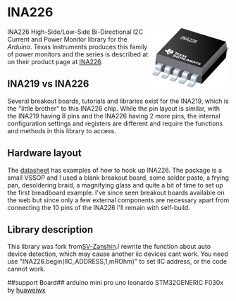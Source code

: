 # INA226
<img src="https://github.com/LJWEB-GIT/INA226/blob/master/Images/INA226.jpg" width="175" align="right"/>INA226 High-Side/Low-Side Bi-Directional I2C Current and Power Monitor library for the _Arduino_.  Texas Instruments produces this family of power monitors and the series is described at on their product page at [INA226](http://www.ti.com/product/INA226).
## INA219 vs INA226
Several breakout boards, tutorials and libraries exist for the INA219, which is the "little brother" to this INA226 chip. While the pin 
layout is similar, with the INA219 having 8 pins and the INA226 having 2 more pins, the internal configuration settings and registers are 
different and require the functions and methods in this library to access.
## Hardware layout
The [datasheet](http://www.ti.com/lit/ds/symlink/ina226.pdf) has examples of how to hook up INA226. The package is a small VSSOP and I used a blank breakout board, some solder paste, a frying pan, desoldering braid, a magnifying glass and quite a bit of time to set up the first breadboard example. I've since seen breakout boards available on the web but since only a few external components are necessary apart from connecting the 10 pins of the INA226 I'll remain with self-build.
## Library description
This library was fork from[SV-Zanshin](https://github.com/SV-Zanshin/INA226).I rewrite the function about auto device detection, which may cause another iic devices cant work. You need use "INA226.begin(IIC_ADDRESS,1,mROhm)" to set IIC address, or the code cannot work.

##support Board##
arduino mini pro 
uno 
leonardo
STM32GENERIC F030x by [huaweiwx](https://github.com/huaweiwx/STM32GENERIC)
